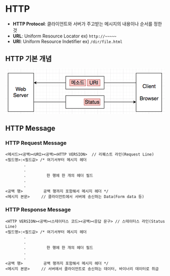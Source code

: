 # HTTP
- **HTTP Protocol**: 클라이언트와 서버가 주고받는 메시지의 내용이나 순서를 정한 것
- **URL**: Uniform Resource Locator ex) `http://~~~~~`
- **URI**: Uniform Resource Indetifier ex) `/dir/file.html`

## HTTP 기본 개념
![http](./images/http.png)

## HTTP Message
### HTTP Request Message
```
<메서드><공백><URI><공백><HTTP VERSION>  // 리퀘스트 라인(Request Line)
<필드명>:<필드값> /* 여기서부터 메시지 헤더
        .
        .
        .         한 행에 한 개의 헤더 필드
        .
        .
<공백 행>         공백 행까지 포함해서 메시지 헤더 */
<메시지 본문>     // 클라이언트에서 서버에 송신하는 Data(Form data 등)
```
### HTTP Response Message
```
<HTTP VERSION><공백><스테이터스 코드><공백><응답 문구> // 스테이터스 라인(Status Line)
<필드명>:<필드값> /* 여기서부터 메시지 헤더
        .
        .
        .         한 행에 한 개의 헤더 필드
        .
        .
<공백 행>         공백 행까지 포함해서 메시지 헤더 */
<메시지 본문>     // 서버에서 클라이언트로 송신하는 데이터, 바이너리 데이터로 취급
```
